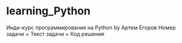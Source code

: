 # learning_Python
Инди-курс программирования на Python by Артем Егоров
Номер задачи + Текст задачи + Код решения
